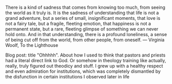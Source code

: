 There is a kind of sadness that comes from knowing too much, from seeing the world as it truly is. It is the sadness of understanding that life is not a grand adventure, but a series of small, insignificant moments, that love is not a fairy tale, but a fragile, fleeting emotion, that happiness is not a permanent state, but a rare, fleeting glimpse of something we can never hold onto. And in that understanding, there is a profound loneliness, a sense of being cut off from the world, from other people, from oneself.
— Virginia Woolf, To the Lighthouse

Blog post: title "Ohhhhh". About how I used to think that pastors and priests had a literal direct link to God. Or somehow in theology training like actually, really, truly figured out theodicy and stuff. I grew up with a healthy respect and even admiration for institutions, which was completely dismantled by the disfunction in certain institutions I observed later in life
